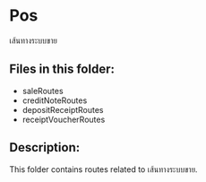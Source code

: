 # Pos

เส้นทางระบบขาย

## Files in this folder:

- saleRoutes
- creditNoteRoutes
- depositReceiptRoutes
- receiptVoucherRoutes

## Description:

This folder contains routes related to เส้นทางระบบขาย.
